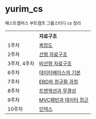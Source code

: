 # yurim_cs
패스트캠퍼스 부트캠프 그룹스터디 cs 정리

<table>
<tr><th colspan="2">자료구조</th></tr>
<tr><td rowspan="1">1주차</td><td><a href = "https://velog.io/@dbfla0628/Chapter-05.-%EC%9E%90%EB%A3%8C-%EA%B5%AC%EC%A1%B0-%EB%B3%B5%EC%9E%A1%EB%8F%84">복잡도</a></td></tr>
<tr><td rowspan="1">2주차</td><td><a href = "https://velog.io/@dbfla0628/%EB%A9%B4%EC%A0%91%EC%9D%84-%EC%9C%84%ED%95%9C-CS-%EC%A0%84%EA%B3%B5%EC%A7%80%EC%8B%9D-%EB%85%B8%ED%8A%B8-Chapter-05.-%EC%9E%90%EB%A3%8C-%EA%B5%AC%EC%A1%B0-%EC%84%A0%ED%98%95-%EC%9E%90%EB%A3%8C-%EA%B5%AC%EC%A1%B0-6xrv5c0a">선형 자료구조</a></td></tr>
<tr><td rowspan="1">3주차, 4주차</td><td><a href = "https://velog.io/@dbfla0628/%EB%A9%B4%EC%A0%91%EC%9D%84-%EC%9C%84%ED%95%9C-CS-%EC%A0%84%EA%B3%B5%EC%A7%80%EC%8B%9D-%EB%85%B8%ED%8A%B8-Chapter-05.-%EC%9E%90%EB%A3%8C-%EA%B5%AC%EC%A1%B0-%EB%B9%84%EC%84%A0%ED%98%95-%EC%9E%90%EB%A3%8C-%EA%B5%AC%EC%A1%B0">비선형 자료구조</a></td></tr>
<tr><td rowspan="1">6주차</td><td><a href = "https://velog.io/@dbfla0628/%EB%A9%B4%EC%A0%91%EC%9D%84-%EC%9C%84%ED%95%9C-CS-%EC%A0%84%EA%B3%B5%EC%A7%80%EC%8B%9D-%EB%85%B8%ED%8A%B8-Chapter-04.-%EC%9E%90%EB%A3%8C-%EA%B5%AC%EC%A1%B0-%EB%8D%B0%EC%9D%B4%ED%84%B0%EB%B2%A0%EC%9D%B4%EC%8A%A4%EC%9D%98-%EA%B8%B0%EB%B3%B8">데이터베이스의 기본</a></td></tr>
<tr><td rowspan="1">7주차</td><td><a href = "https://velog.io/@dbfla0628/%EB%A9%B4%EC%A0%91%EC%9D%84-%EC%9C%84%ED%95%9C-CS-%EC%A0%84%EA%B3%B5%EC%A7%80%EC%8B%9D-%EB%85%B8%ED%8A%B8-Chapter-04.-%EB%8D%B0%EC%9D%B4%ED%84%B0%EB%B2%A0%EC%9D%B4%EC%8A%A4-ERD%EC%99%80-%EC%A0%95%EA%B7%9C%ED%99%94-%EA%B3%BC%EC%A0%95">ERD와 정규화 과정</a></td></tr>
<tr><td rowspan="1">8주차</td><td><a href = "https://velog.io/@dbfla0628/%EB%A9%B4%EC%A0%91%EC%9D%84-%EC%9C%84%ED%95%9C-CS-%EC%A0%84%EA%B3%B5%EC%A7%80%EC%8B%9D-%EB%85%B8%ED%8A%B8-Chapter-04.-%EB%8D%B0%EC%9D%B4%ED%84%B0%EB%B2%A0%EC%9D%B4%EC%8A%A4-%ED%8A%B8%EB%9E%9C%EC%9E%AD%EC%85%98%EA%B3%BC-%EB%AC%B4%EA%B2%B0%EC%84%B1">트랜잭션과 무결성</a></td></tr>
<tr><td rowspan="1">9주차</td><td><a href = "https://velog.io/@dbfla0628/mvc-%ED%8C%A8%ED%84%B4%EA%B3%BC-%EB%8D%B0%EC%9D%B4%ED%84%B0-%EC%A0%91%EA%B7%BC">MVC패턴과 데이터 접근</a></td></tr>
<tr><td rowspan="1">10주차</td><td><a href = "https://velog.io/@dbfla0628/%EB%A9%B4%EC%A0%91%EC%9D%84-%EC%9C%84%ED%95%9C-CS-%EC%A0%84%EA%B3%B5%EC%A7%80%EC%8B%9D-%EB%85%B8%ED%8A%B8-Chapter-04.-%EB%8D%B0%EC%9D%B4%ED%84%B0%EB%B2%A0%EC%9D%B4%EC%8A%A4-%EC%9D%B8%EB%8D%B1%EC%8A%A4">인덱스</a></td></tr>
</table>

